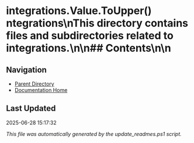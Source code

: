 ﻿# integrations.Value.ToUpper() ntegrations\nThis directory contains files and subdirectories related to integrations.\n\n## Contents\n<!-- toc -->\n
## Navigation

- [Parent Directory](../)
- [Documentation Home](../../)

## Last Updated

2025-06-28 15:17:32

*This file was automatically generated by the update_readmes.ps1 script.*